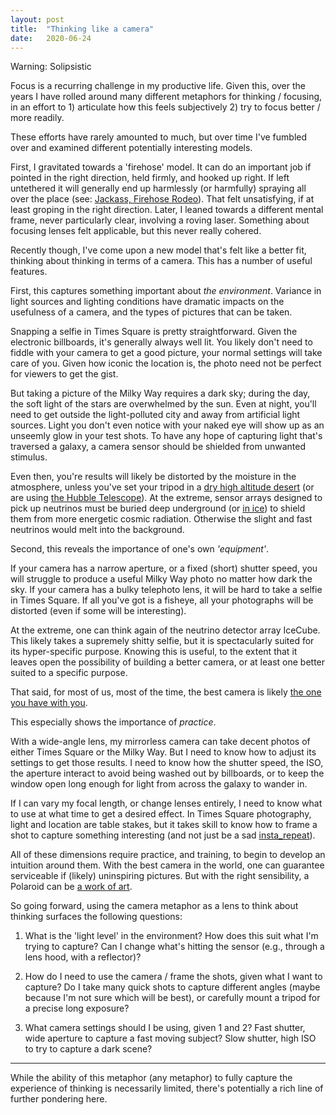 ```yaml
---
layout: post
title:  "Thinking like a camera"
date:   2020-06-24
---
```

Warning: Solipsistic

Focus is a recurring challenge in my productive life. Given this, over the years I have rolled around many different metaphors for thinking / focusing, in an effort to 1) articulate how this feels subjectively 2) try to focus better / more readily.

These efforts have rarely amounted to much, but over time I've fumbled over and examined different potentially interesting models.

First, I gravitated towards a 'firehose' model. It can do an important job if pointed in the right direction, held firmly, and hooked up right. If left untethered it will generally end up harmlessly (or harmfully) spraying all over the place (see: [Jackass, Firehose Rodeo](https://youtu.be/44xb7xFLHAE)). That felt unsatisfying, if at least groping in the right direction. Later, I leaned towards a different mental frame, never particularly clear, involving a roving laser. Something about focusing lenses felt applicable, but this never really cohered.

Recently though, I've come upon a new model that's felt like a better fit, thinking about thinking in terms of a camera. This has a number of useful features.

First, this captures something important about *the environment*. Variance in light sources and lighting conditions have dramatic impacts on the usefulness of a camera, and the types of pictures that can be taken.

Snapping a selfie in Times Square is pretty straightforward. Given the electronic billboards, it's generally always well lit. You likely don't need to fiddle with your camera to get a good picture, your normal settings will take care of you. Given how iconic the location is, the photo need not be perfect for viewers to get the gist.

But taking a picture of the Milky Way requires a dark sky; during the day, the soft light of the stars are overwhelmed by the sun. Even at night, you'll need to get outside the light-polluted city and away from artificial light sources. Light you don't even notice with your naked eye will show up as an unseemly glow in your test shots. To have any hope of capturing light that's traversed a galaxy, a camera sensor should be shielded from unwanted stimulus.

Even then, you're results will likely be distorted by the moisture in the atmosphere, unless you've set your tripod in a [dry high altitude desert][Atacama_desert] (or are using [the Hubble Telescope][Hubble_Telescope]). At the extreme, sensor arrays designed to pick up neutrinos must be buried deep underground (or [in ice][IceCube]) to shield them from more energetic cosmic radiation. Otherwise the slight and fast neutrinos would melt into the background.

Second, this reveals the importance of one's own *'equipment'*.

If your camera has a narrow aperture, or a fixed (short) shutter speed, you will struggle to produce a useful Milky Way photo no matter how dark the sky. If your camera has a bulky telephoto lens, it will be hard to take a selfie in Times Square. If all you've got is a fisheye, all your photographs will be distorted (even if some will be interesting).

At the extreme, one can think again of the neutrino detector array IceCube. This likely takes a supremely shitty selfie, but it is spectacularly suited for its hyper-specific purpose. Knowing this is useful, to the extent that it leaves open the possibility of building a better camera, or at least one better suited to a specific purpose.

That said, for most of us, most of the time, the best camera is likely [the one you have with you][camera with you].

This especially shows the importance of *practice*.

With a wide-angle lens, my mirrorless camera can take decent photos of either Times Square or the Milky Way. But I need to know how to adjust its settings to get those results. I need to know how the shutter speed, the ISO, the aperture interact to avoid being washed out by billboards, or to keep the window open long enough for light from across the galaxy to wander in.

If I can vary my focal length, or change lenses entirely, I need to know what to use at what time to get a desired effect. In Times Square photography, light and location are table stakes, but it takes skill to know how to frame a shot to capture something interesting (and not just be a sad [insta_repeat][insta_repeat]).

All of these dimensions require practice, and training, to begin to develop an intuition around them. With the best camera in the world, one can guarantee serviceable if (likely) uninspiring pictures. But with the right sensibility, a Polaroid can be [a work of art][warhol_polaroid].

So going forward, using the camera metaphor as a lens to think about thinking surfaces the following questions:

1. What is the 'light level' in the environment? How does this suit what I'm trying to capture? Can I change what's hitting the sensor (e.g., through a lens hood, with a reflector)?

2. How do I need to use the camera / frame the shots, given what I want to capture? Do I take many quick shots to capture different angles (maybe because I'm not sure which will be best), or carefully mount a tripod for a precise long exposure?

3. What camera settings should I be using, given 1 and 2? Fast shutter, wide aperture to capture a fast moving subject? Slow shutter, high ISO to try to capture a dark scene?

---
<p></p>
While the ability of this metaphor (any metaphor) to fully capture the experience of thinking is necessarily limited, there's potentially a rich line of further pondering here.




[Atacama_desert]: https://www.smithsonianmag.com/travel/star-trekking-chile-astronomy-180955798/

[Hubble_Telescope]: https://www.nasa.gov/mission_pages/hubble/story/index.html

[IceCube]: https://en.wikipedia.org/wiki/IceCube_Neutrino_Observatory#:~:text=The%20IceCube%20Neutrino%20Observatory%20(or,South%20Pole%20Station%20in%20Antarctica.&text=Its%20thousands%20of%20sensors%20are,distributed%20over%20a%20cubic%20kilometre.)

[camera with you]: https://digital.hbs.edu/platform-digit/submission/the-best-camera-is-the-one-thats-with-you/#:~:text=The%20famous%20photographer%20Chase%20Jarvis,at%20each%20%E2%80%9CKodak%20moment.%E2%80%9D

[insta_repeat]: https://www.instagram.com/insta_repeat/?hl=en

[warhol_polaroid]: https://www.calvertjournal.com/articles/show/2432/polaroid-exhibition-showing-in-moscow
